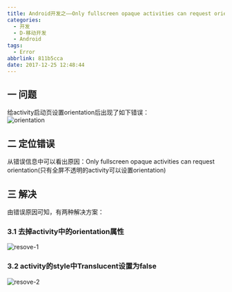 ```yaml
---
title: Android开发之——Only fullscreen opaque activities can request orientation
categories:
  - 开发
  - D-移动开发
  - Android
tags:
  - Error
abbrlink: 811b5cca
date: 2017-12-25 12:48:44
---
```

## 一 问题   
给activity启动页设置orientation后出现了如下错误：  
![orientation][1]
<!--more-->
## 二 定位错误
从错误信息中可以看出原因：Only fullscreen opaque activities can request orientation(只有全屏不透明的activity可以设置orientation)  
## 三 解决  
由错误原因可知，有两种解决方案：

### 3.1 去掉activity中的orientation属性
![resove-1][2]
### 3.2 activity的style中Translucent设置为false
![resove-2][3]



[1]: https://fastly.jsdelivr.net/gh/PGzxc/CDN@master/blog-image/orientation-error.png
[2]: https://fastly.jsdelivr.net/gh/PGzxc/CDN@master/blog-image/orientation-solve-1.png
[3]: https://fastly.jsdelivr.net/gh/PGzxc/CDN@master/blog-image/orientation-solve-2.png